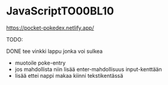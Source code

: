 # JavaScriptTO00BL10




https://pocket-pokedex.netlify.app/



TODO:

DONE tee vinkki lappu jonka voi sulkea 
- muotoile poke-entry
- jos mahdollista niin lisää enter-mahdollisuus input-kenttään
- lisää ettei nappi makaa kiinni tekstikentässä